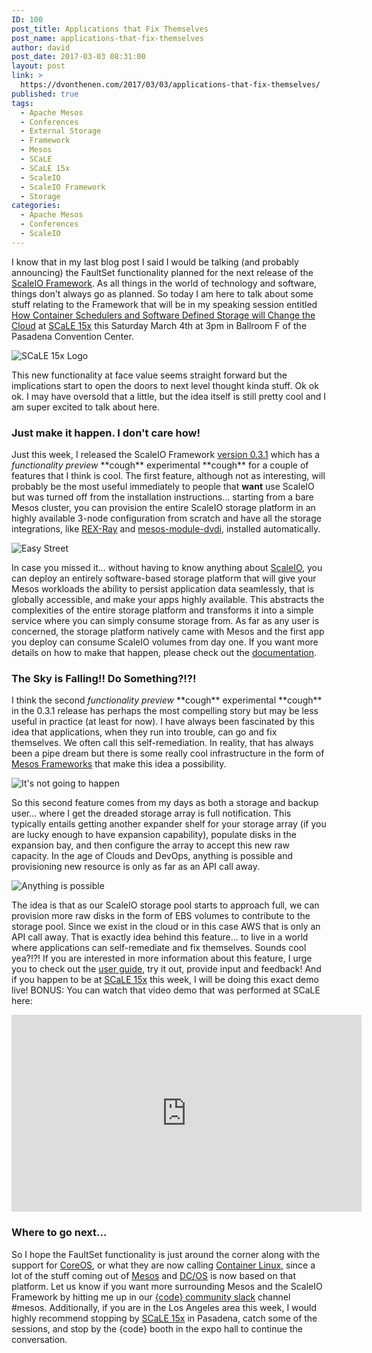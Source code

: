 ```yaml
---
ID: 100
post_title: Applications that Fix Themselves
post_name: applications-that-fix-themselves
author: david
post_date: 2017-03-03 08:31:00
layout: post
link: >
  https://dvonthenen.com/2017/03/03/applications-that-fix-themselves/
published: true
tags:
  - Apache Mesos
  - Conferences
  - External Storage
  - Framework
  - Mesos
  - SCaLE
  - SCaLE 15x
  - ScaleIO
  - ScaleIO Framework
  - Storage
categories:
  - Apache Mesos
  - Conferences
  - ScaleIO
---
```

<p>I know that in my last blog post I said I would be talking (and probably announcing) the FaultSet functionality planned for the next release of the <a href="https://github.com/codedellemc/scaleio-framework">ScaleIO Framework</a>. As all things in the world of technology and software, things don't always go as planned. So today I am here to talk about some stuff relating to the Framework that will be in my speaking session entitled <a href="https://www.socallinuxexpo.org/scale/15x/presentations/how-container-schedulers-and-software-defined-storage-will-change-cloud">How Container Schedulers and Software Defined Storage will Change the Cloud</a> at <a href="https://www.socallinuxexpo.org/scale/15x">SCaLE 15x</a> this Saturday March 4th at 3pm in Ballroom F of the Pasadena Convention Center.</p>

<p><img src="https://github.com/dvonthenen/blog/raw/master/images/15x_logo_lg.png" alt="SCaLE 15x Logo" /></p>

<p>This new functionality at face value seems straight forward but the implications start to open the doors to next level thought kinda stuff. Ok ok ok. I may have oversold that a little, but the idea itself is still pretty cool and I am super excited to talk about here.</p>

<h3>Just make it happen. I don't care how!</h3>

<p>Just this week, I released the ScaleIO Framework <a href="https://github.com/codedellemc/scaleio-framework/releases/tag/v0.3.1">version 0.3.1</a> which has a <em>functionality preview</em> &#42;&#42;cough&#42;&#42; experimental &#42;&#42;cough&#42;&#42; for a couple of features that I think is cool. The first feature, although not as interesting, will probably be the most useful immediately to people that <strong>want</strong> use ScaleIO but was turned off from the installation instructions... starting from a bare Mesos cluster, you can provision the entire ScaleIO storage platform in an highly available 3-node configuration from scratch and have all the storage integrations, like <a href="https://github.com/codedellemc/rexray">REX-Ray</a> and <a href="https://github.com/codedellemc/mesos-module-dvdi">mesos-module-dvdi</a>, installed automatically.</p>

<p><img src="https://github.com/dvonthenen/blog/raw/master/images/EasyStreetSign.jpg" alt="Easy Street" /></p>

<p>In case you missed it... without having to know anything about <a href="https://www.emc.com/storage/scaleio/index.htm?pid=glossary-page-serversan-02122016">ScaleIO</a>, you can deploy an entirely software-based storage platform that will give your Mesos workloads the ability to persist application data seamlessly, that is globally accessible, and make your apps highly available. This abstracts the complexities of the entire storage platform and transforms it into a simple service where you can simply consume storage from. As far as any user is concerned, the storage platform natively came with Mesos and the first app you deploy can consume ScaleIO volumes from day one. If you want more details on how to make that happen, please check out the <a href="http://scaleio-framework.readthedocs.io/en/stable/user-guide/experimental/">documentation</a>.</p>

<h3>The Sky is Falling!! Do Something?!?!</h3>

<p>I think the second <em>functionality preview</em> &#42;&#42;cough&#42;&#42; experimental &#42;&#42;cough&#42;&#42; in the 0.3.1 release has perhaps the most compelling story but may be less useful in practice (at least for now). I have always been fascinated by this idea that applications, when they run into trouble, can go and fix themselves. We often call this self-remediation. In reality, that has always been a pipe dream but there is some really cool infrastructure in the form of <a href="http://mesos.apache.org/documentation/latest/app-framework-development-guide/">Mesos Frameworks</a> that make this idea a possibility.</p>

<p><img src="https://github.com/dvonthenen/blog/raw/master/images/hangover-not-going-to-happen.jpg" alt="It's not going to happen" /></p>

<p>So this second feature comes from my days as both a storage and backup user... where I get the dreaded storage array is full notification. This typically entails getting another expander shelf for your storage array (if you are lucky enough to have expansion capability), populate disks in the expansion bay, and then configure the array to accept this new raw capacity. In the age of Clouds and DevOps, anything is possible and provisioning new resource is only as far as an API call away.</p>

<p><img src="https://github.com/dvonthenen/blog/raw/master/images/anything-is-possible.jpg" alt="Anything is possible" /></p>

<p>The idea is that as our ScaleIO storage pool starts to approach full, we can provision more raw disks in the form of EBS volumes to contribute to the storage pool. Since we exist in the cloud or in this case AWS that is only an API call away. That is exactly idea behind this feature... to live in a world where applications can self-remediate and fix themselves. Sounds cool yea?!?! If you are interested in more information about this feature, I urge you to check out the <a href="http://scaleio-framework.readthedocs.io/en/stable/user-guide/experimental/">user guide</a>, try it out, provide input and feedback! And if you happen to be at <a href="https://www.socallinuxexpo.org/scale/15x/presentations/how-container-schedulers-and-software-defined-storage-will-change-cloud">SCaLE 15x</a> this week, I will be doing this exact demo live! BONUS: You can watch that video demo that was performed at SCaLE here:</p>

<iframe width="560" height="315" src="https://www.youtube.com/embed/kTDYF8ma1_s" frameborder="0" allowfullscreen></iframe>

<h3>Where to go next...</h3>

<p>So I hope the FaultSet functionality is just around the corner along with the support for <a href="https://coreos.com/">CoreOS</a>, or what they are now calling <a href="https://coreos.com/products/container-linux-subscription/">Container Linux</a>, since a lot of the stuff coming out of <a href="http://mesos.apache.org/">Mesos</a> and <a href="https://dcos.io/">DC/OS</a> is now based on that platform. Let us know if you want more surrounding Mesos and the ScaleIO Framework by hitting me up in our <a href="http://community.codedellemc.com/">{code} community slack</a> channel #mesos. Additionally, if you are in the Los Angeles area this week, I would highly recommend stopping by <a href="https://www.socallinuxexpo.org/scale/15x">SCaLE 15x</a> in Pasadena, catch some of the sessions, and stop by the {code} booth in the expo hall to continue the conversation.</p>

